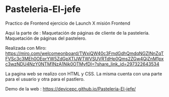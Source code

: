 # Pasteleria-El-jefe
Practico  de Frontend ejercicio de Launch X misión Frontend 

Aqui la parte de :
Maquetación de páginas de cliente de la pastelería.
Maquetación de páginas del pastelero.

Realizada con Miro: https://miro.com/welcomeonboard/TWxiQW40c3FmdGdhQmdqNGZINnZqTFVSc3c3MEh0OEprYW5ZdGpXTlJWTWVSUVRTdHp0Qms2ZGw4QjZnM1pxc3wzNDU4NzY0NTM1NzA1Njk0OTMyfDI=?share_link_id=297322643534

La pagina web se realizo con HTML y CSS. La misma cuenta con una parte para el usuario y otra para el pastlero.

Demo de la web : https://devicepc.github.io/Pasteleria-El-jefe/

